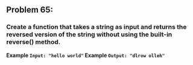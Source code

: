 
## Problem 65:

### Create a function that takes a string as input and returns the reversed version of the string without using the built-in reverse() method.

**Example `Input: "hello world"` Example `Output: "dlrow olleh"`**